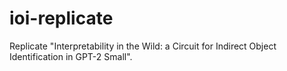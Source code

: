 # ioi-replicate
Replicate "Interpretability in the Wild: a Circuit for Indirect Object Identification in GPT-2 Small". 
